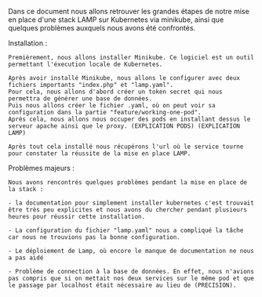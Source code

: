 Dans ce document nous allons retrouver les grandes étapes de notre mise en place d'une stack LAMP sur Kubernetes via minikube, ainsi que quelques problèmes auxquels nous avons été confrontés.

Installation :

    Premièrement, nous allons installer Minikube. Ce logiciel est un outil permettant l'éxecution locale de Kubernetes.

    Après avoir installé Minikube, nous allons le configurer avec deux fichiers importants "index.php" et "lamp.yaml". 
    Pour cela, nous allons d'abord créer un token secret qui nous permettra de générer une base de données.
    Puis nous allons créer le fichier .yaml, où on peut voir sa configuration dans la partie "feature/working-one-pod".
    Après cela, nous allons nous occuper des pods en installant dessus le serveur apache ainsi que le proxy. (EXPLICATION PODS) (EXPLICATION LAMP)

    Après tout cela installé nous récupérons l'url où le service tourne pour constater la réussite de la mise en place LAMP.

Problèmes majeurs :

    Nous avons rencontrés quelques problèmes pendant la mise en place de la stack :
    
    - la documentation pour simplement installer kubernetes c'est trouvait être très peu explicites et nous avons du chercher pendant plusieurs heures pour réussir cette installation.

    - La configuration du fichier "lamp.yaml" nous a compliqué la tâche car nous ne trouvions pas la bonne configuration.

    - Le déploiement de Lamp, où encore le manque de documentation ne nous a pas aidé

    - Problème de connection à la base de données. En effet, nous n'avions pas compris que si on mettait nos deux services sur le même pod et que le passage par localhost était nécessaire au lieu de (PRECISION).